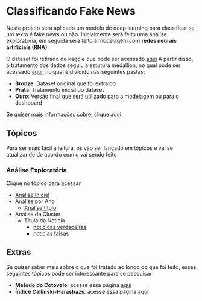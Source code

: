 # Classificando Fake News

Neste projeto será aplicado um modelo de deep learning para classificar se um texto é fake news ou não. Inicialmente será feito uma análise exploratória, em seguida será feito a modelagem com **redes neurais artificiais (RNA)**.

O dataset foi retirado do kaggle que pode ser acessado [aqui](https://www.kaggle.com/datasets/clmentbisaillon/fake-and-real-news-dataset?select=Fake.csv)
A partir disso, o tratamento dos dados seguiu a estutura medallion, no qual pode ser acessado [aqui](https://drive.google.com/drive/folders/1FBQC7RHhEKVrVm61tA2Rea7omQcQKP7C?usp=sharing), no qual é dividido nas seguintes pastas:
- **Bronze**: Dataset original que foi extraido
- **Prata**: Tratamento inicial do dataset
- **Ouro**: Versão final que será utilizado para a modelagem ou para o dashboard

Se quiser mais informações sobre, clique [aqui](https://learn.microsoft.com/pt-br/azure/databricks/lakehouse/medallion)

## Tópicos

Para ser mais fácil a leitura, os vão ser lançado em tópicos e vai se atualizando de acordo com o vai sendo feito

### Análise Exploratória

Clique no tópico para acessar

- [Análise Inicial](https://github.com/gustavoramos82/Classificando-Fake-News-/blob/main/Textos/An%C3%A1lise%20Inicial.md)
- Análise por Ano
  - [Análise título](https://github.com/gustavoramos82/Classificando-Fake-News-/blob/main/Textos/An%C3%A1lise%20por%20ano.md)
- Análise de Cluster
  - Titulo da Noticia
      - [noticicas verdadeiras](https://github.com/gustavoramos82/Classificando-Fake-News-/blob/main/Textos/An%C3%A1lise%20de%20cluster%20noticias%20verdadeiras%20(titulo).md)
      - [noticias falsas](https://github.com/gustavoramos82/Classificando-Fake-News-/blob/main/Textos/Analise%20de%20cluster%20noticias%20falsas%20(titulo).md)


## Extras

Se quiser saber mais sobre o que foi tratado ao longo do que foi feito, esses seguintes tópicos pode ser interessante para se pesquisar

- **Método do Cotovelo**: acesse essa página [aqui](https://medium.com/pizzadedados/kmeans-e-metodo-do-cotovelo-94ded9fdf3a9)
- **Índice Callinski-Harasbazs**: acesse essa página [aqui](https://acervolima.com/indice-calinski-harabasz-indices-de-validade-de-cluster-conjunto-3/)



